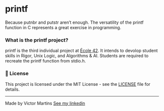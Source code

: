# printf
Because putnbr and putstr aren’t enough.
The versatility of the printf function in C represents a great exercise in programming.

### What is the printf project?
printf is the third individual project at [École 42](https://www.42sp.org.br/). It intends to devolop student skills in Rigor, Unix Logic, and Algorithms & AI. Students are required to recreate the printf function from stdio.h.

### 📝 License

This project is licensed under the MIT License - see the [LICENSE](LICENSE) file for details.

---

Made by Victor Martins [See my linkedin](https://www.linkedin.com/in/victor-franco-martins-1503a417b)